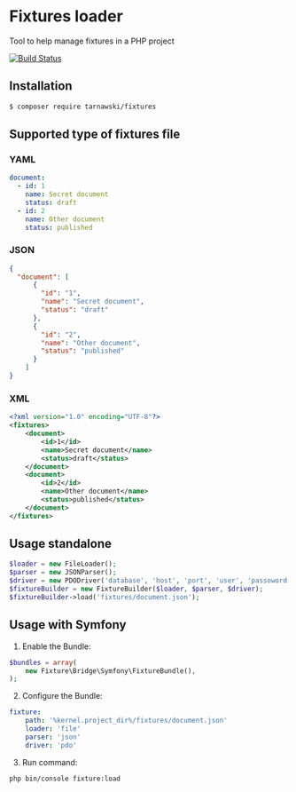 # Fixtures loader
Tool to help manage fixtures in a PHP project

[![Build Status](https://travis-ci.org/tarnawski/fixture.svg?branch=master)](https://travis-ci.org/tarnawski/fixture)

## Installation
```bash
$ composer require tarnawski/fixtures
```

## Supported type of fixtures file
### YAML
```yaml
document:
  - id: 1
    name: Secret document
    status: draft
  - id: 2
    name: Other document
    status: published
```

### JSON
```json
{
  "document": [
      {
        "id": "1",
        "name": "Secret document",
        "status": "draft"
      },
      {
        "id": "2",
        "name": "Other document",
        "status": "published"
      }
    ]
}
```

### XML
```xml
<?xml version="1.0" encoding="UTF-8"?>
<fixtures>
    <document>
        <id>1</id>
        <name>Secret document</name>
        <status>draft</status>
    </document>
    <document>
        <id>2</id>
        <name>Other document</name>
        <status>published</status>
    </document>
</fixtures>
```

## Usage standalone
```php
$loader = new FileLoader();
$parser = new JSONParser();
$driver = new PDODriver('database', 'host', 'port', 'user', 'passoword');
$fixtureBuilder = new FixtureBuilder($loader, $parser, $driver);
$fixtureBuilder->load('fixtures/document.json');
```

## Usage with Symfony
1. Enable the Bundle:
```php
$bundles = array(
    new Fixture\Bridge\Symfony\FixtureBundle(),
);

```
2. Configure the Bundle:
```yaml
fixture:
    path: '%kernel.project_dir%/fixtures/document.json'
    loader: 'file'
    parser: 'json'
    driver: 'pdo'
```
3. Run command:
```bash
php bin/console fixture:load
```
